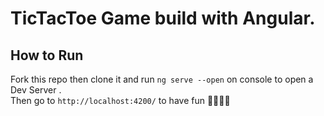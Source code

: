 # TicTacToe Game build with Angular.

## How to Run
Fork this repo then clone it and run `ng serve --open` on console to open a Dev Server . <br>
Then go to `http://localhost:4200/` to have fun 👨🏻‍💻🤩
